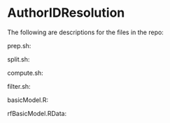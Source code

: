 # AuthorIDResolution
The following are descriptions for the files in the repo:

prep.sh:

split.sh:

compute.sh:

filter.sh:

basicModel.R:

rfBasicModel.RData:
